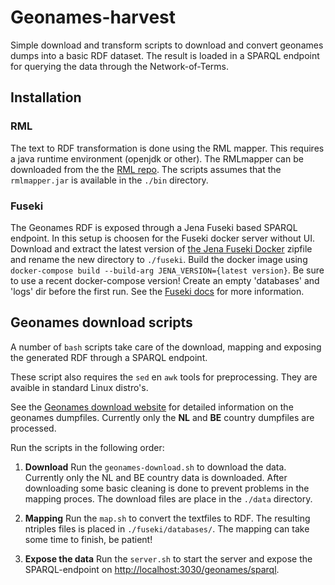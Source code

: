 # Geonames-harvest

Simple download and transform scripts to download and convert geonames dumps into a basic RDF dataset. The result is loaded in a SPARQL endpoint for querying the data through the Network-of-Terms.

## Installation

### RML

The text to RDF transformation is done using the RML mapper. This requires a java runtime environment (openjdk or other). The RMLmapper can be downloaded from the the [RML repo](https://github.com/RMLio/rmlmapper-java). The scripts assumes that the `rmlmapper.jar` is available in the `./bin` directory.

### Fuseki

The Geonames RDF is exposed through a Jena Fuseki based SPARQL endpoint. In this setup is choosen for the Fuseki docker server without UI. Download and extract the latest version of [the Jena Fuseki Docker](https://repo1.maven.org/maven2/org/apache/jena/jena-fuseki-docker/) zipfile and rename the new directory to `./fuseki`. Build the docker image using `docker-compose build --build-arg JENA_VERSION={latest version}`. Be sure to use a recent docker-compose version! Create an empty 'databases' and 'logs' dir before the first run. See the [Fuseki docs](https://jena.apache.org/documentation/fuseki2/fuseki-docker.html) for more information.

## Geonames download scripts

A number of `bash` scripts take care of the download, mapping and exposing the generated RDF through a SPARQL endpoint.  

These script also requires the `sed` en `awk` tools for preprocessing. They are avaible in standard Linux distro's.

See the [Geonames download website](https://download.geonames.org/export/dump/) for detailed information on the geonames dumpfiles. Currently only the **NL** and **BE** country dumpfiles are processed.

Run the scripts in the following order:

1. **Download**
Run the `geonames-download.sh` to download the data. Currently only the NL and BE country data is downloaded. After downloading some basic cleaning is done to prevent problems in the mapping proces. The download files are place in the `./data` directory.

2. **Mapping**
   Run the `map.sh` to convert the textfiles to RDF. The resulting ntriples files is placed in `./fuseki/databases/`. The mapping can take some time to finish, be patient!

3. **Expose the data**
   Run the `server.sh` to start the server and expose the SPARQL-endpoint on <http://localhost:3030/geonames/sparql>.
